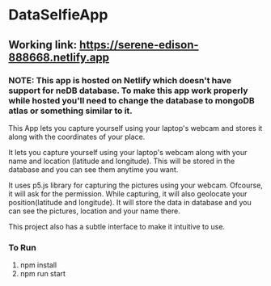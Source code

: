 # DataSelfieApp

## Working link: https://serene-edison-888668.netlify.app
### NOTE: This app is hosted on Netlify which doesn't have support for neDB database. To make this app work properly while hosted you'll need to change the database to mongoDB atlas or something similar to it.

This App lets you capture yourself using your laptop's webcam and stores it along with the coordinates of your place.

It lets you capture yourself using your laptop's webcam along with your name and location (latitude and longitude). This will be stored in the database and you can see them anytime you want.

It uses p5.js library for capturing the pictures using your webcam. Ofcourse, it will ask for the permission. While capturing, it will also geolocate your position(latitude and longitude). It will store the data in database and you can see the pictures, location and your name there.

This project also has a subtle interface to make it intuitive to use.

### To Run
1) npm install
2) npm run start
